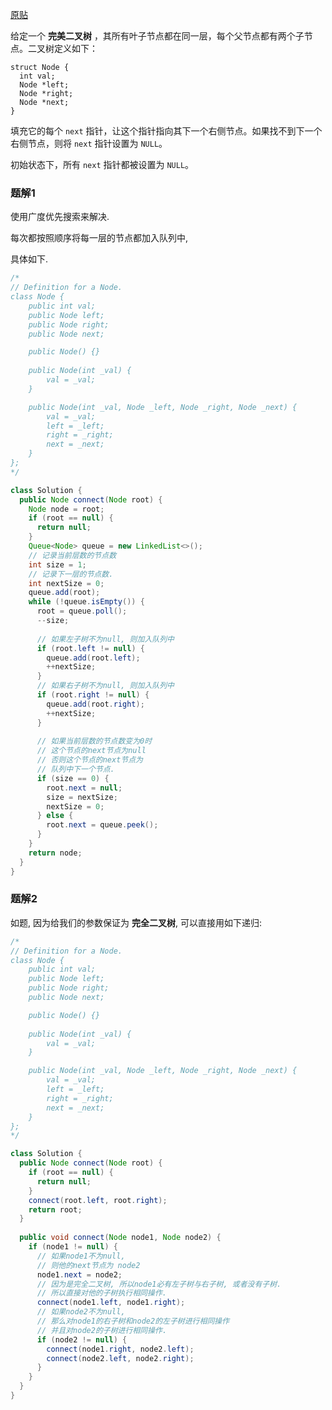 [原贴](https://leetcode-cn.com/leetbook/read/data-structure-binary-tree/xoo0ts/)

给定一个 **完美二叉树** ，其所有叶子节点都在同一层，每个父节点都有两个子节点。二叉树定义如下：

    struct Node {
      int val;
      Node *left;
      Node *right;
      Node *next;
    }
    
填充它的每个 `next` 指针，让这个指针指向其下一个右侧节点。如果找不到下一个右侧节点，则将 `next` 指针设置为 `NULL`。

初始状态下，所有 `next` 指针都被设置为 `NULL`。


### 题解1

使用广度优先搜索来解决.

每次都按照顺序将每一层的节点都加入队列中,

具体如下.

```java
/*
// Definition for a Node.
class Node {
    public int val;
    public Node left;
    public Node right;
    public Node next;

    public Node() {}
    
    public Node(int _val) {
        val = _val;
    }

    public Node(int _val, Node _left, Node _right, Node _next) {
        val = _val;
        left = _left;
        right = _right;
        next = _next;
    }
};
*/

class Solution {
  public Node connect(Node root) {
    Node node = root;
    if (root == null) {
      return null;
    }
    Queue<Node> queue = new LinkedList<>();
    // 记录当前层数的节点数
    int size = 1;
    // 记录下一层的节点数.
    int nextSize = 0;
    queue.add(root);
    while (!queue.isEmpty()) {
      root = queue.poll();
      --size;
      
      // 如果左子树不为null, 则加入队列中
      if (root.left != null) {
        queue.add(root.left);
        ++nextSize;
      }
      // 如果右子树不为null, 则加入队列中
      if (root.right != null) {
        queue.add(root.right);
        ++nextSize;
      }
      
      // 如果当前层数的节点数变为0时
      // 这个节点的next节点为null
      // 否则这个节点的next节点为
      // 队列中下一个节点.
      if (size == 0) {
        root.next = null;
        size = nextSize;
        nextSize = 0;
      } else {
        root.next = queue.peek();
      }
    }
    return node;
  }
}
```


### 题解2

如题, 因为给我们的参数保证为 **完全二叉树**, 可以直接用如下递归: 

```java
/*
// Definition for a Node.
class Node {
    public int val;
    public Node left;
    public Node right;
    public Node next;

    public Node() {}
    
    public Node(int _val) {
        val = _val;
    }

    public Node(int _val, Node _left, Node _right, Node _next) {
        val = _val;
        left = _left;
        right = _right;
        next = _next;
    }
};
*/

class Solution {
  public Node connect(Node root) {
    if (root == null) {
      return null;
    }
    connect(root.left, root.right);
    return root;
  }
  
  public void connect(Node node1, Node node2) {
    if (node1 != null) {
      // 如果node1不为null,
      // 则他的next节点为 node2
      node1.next = node2;
      // 因为是完全二叉树, 所以node1必有左子树与右子树, 或者没有子树.
      // 所以直接对他的子树执行相同操作.
      connect(node1.left, node1.right);
      // 如果node2不为null,
      // 那么对node1的右子树和node2的左子树进行相同操作
      // 并且对node2的子树进行相同操作.
      if (node2 != null) {
        connect(node1.right, node2.left);
        connect(node2.left, node2.right);
      }
    }
  }
}
```